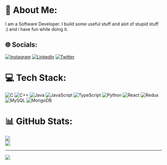 # 💫 About Me:
I am a Software Developer. I build some useful stuff and alot of stupid stuff :) and i have fun while doing it.


## 🌐 Socials:
[![Instagram](https://img.shields.io/badge/Instagram-%23E4405F.svg?logo=Instagram&logoColor=white)](https://instagram.com/asaadabuelhija) [![LinkedIn](https://img.shields.io/badge/LinkedIn-%230077B5.svg?logo=linkedin&logoColor=white)](https://linkedin.com/in/asaad-abu-elhija/) [![Twitter](https://img.shields.io/badge/Twitter-%231DA1F2.svg?logo=Twitter&logoColor=white)](https://twitter.com/Asaadziad1) 

# 💻 Tech Stack:
![C](https://img.shields.io/badge/c-%2300599C.svg?style=for-the-badge&logo=c&logoColor=white) ![C++](https://img.shields.io/badge/c++-%2300599C.svg?style=for-the-badge&logo=c%2B%2B&logoColor=white) ![Java](https://img.shields.io/badge/java-%23ED8B00.svg?style=for-the-badge&logo=java&logoColor=white) ![JavaScript](https://img.shields.io/badge/javascript-%23323330.svg?style=for-the-badge&logo=javascript&logoColor=%23F7DF1E) ![TypeScript](https://img.shields.io/badge/typescript-%23007ACC.svg?style=for-the-badge&logo=typescript&logoColor=white) ![Python](https://img.shields.io/badge/python-3670A0?style=for-the-badge&logo=python&logoColor=ffdd54) ![React](https://img.shields.io/badge/react-%2320232a.svg?style=for-the-badge&logo=react&logoColor=%2361DAFB) ![Redux](https://img.shields.io/badge/redux-%23593d88.svg?style=for-the-badge&logo=redux&logoColor=white)![MySQL](https://img.shields.io/badge/mysql-%2300f.svg?style=for-the-badge&logo=mysql&logoColor=white) ![MongoDB](https://img.shields.io/badge/MongoDB-%234ea94b.svg?style=for-the-badge&logo=mongodb&logoColor=white) 
# 📊 GitHub Stats:
![](https://github-readme-streak-stats.herokuapp.com/?user=Asaadziad&theme=dark&hide_border=false)<br/>
![](https://github-readme-stats.vercel.app/api/top-langs/?username=Asaadziad&theme=dark&hide_border=false&include_all_commits=true&count_private=true&layout=compact)


---
[![](https://visitcount.itsvg.in/api?id=Asaadziad&icon=0&color=1)](https://visitcount.itsvg.in)

<!-- Proudly created with GPRM ( https://gprm.itsvg.in ) -->
